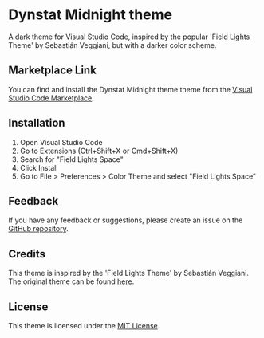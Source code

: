 # Dynstat Midnight theme

A dark theme for Visual Studio Code, inspired by the popular 'Field Lights Theme' by Sebastián Veggiani, but with a darker color scheme.
## Marketplace Link

You can find and install the Dynstat Midnight theme theme from the [Visual Studio Code Marketplace](https://marketplace.visualstudio.com/items?itemName=dynstat.dynstat-midnight).


## Installation

1. Open Visual Studio Code
2. Go to Extensions (Ctrl+Shift+X or Cmd+Shift+X)
3. Search for "Field Lights Space"
4. Click Install
5. Go to File > Preferences > Color Theme and select "Field Lights Space"

## Feedback

If you have any feedback or suggestions, please create an issue on the [GitHub repository](https://github.com/dynstat/Dynstat-Midnight-vscode-theme/issues).

## Credits

This theme is inspired by the 'Field Lights Theme' by Sebastián Veggiani. The original theme can be found [here](https://marketplace.visualstudio.com/items?itemName=sveggiani.vscode-field-lights).

## License

This theme is licensed under the [MIT License](https://opensource.org/licenses/MIT).